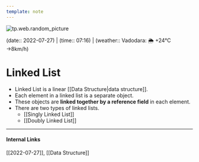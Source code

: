 ```yaml
---
template: note
---
```

![tp.web.random_picture](https://images.unsplash.com/photo-1533883355737-25ab4d1fbefb?crop=entropy&cs=tinysrgb&fit=crop&fm=jpg&h=300&ixid=MnwxfDB8MXxyYW5kb218MHx8dHJlZSxsYW5kc2NhcGUsd2F0ZXIsbW91bnRhaW58fHx8fHwxNjU4ODg2Mzcw&ixlib=rb-1.2.1&q=80&utm_campaign=api-credit&utm_medium=referral&utm_source=unsplash_source&w=900)

(date:: 2022-07-27) | (time:: 07:16) | (weather:: Vadodara: 🌦   +24°C →8km/h)

# Linked List
- Linked List is a linear [[Data Structure|data structure]].
- Each element in a linked list is a separate object.
- These objects are **linked together by a reference field** in each element.
- There are two types of linked lists.
	- [[Singly Linked List]]
	- [[Doubly Linked List]]

---
#### Internal Links
[[2022-07-27]], [[Data Structure]] 